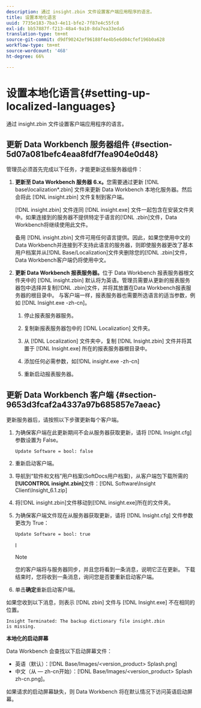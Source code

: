 ```yaml
---
description: 通过 insight.zbin 文件设置客户端应用程序的语言。
title: 设置本地化语言
uuid: 7735e183-7ba3-4e11-bfe2-7f87e4c55fc8
exl-id: bb57887f-f213-48a4-9a10-8da7ea33eda5
translation-type: tm+mt
source-git-commit: d9df90242ef96188f4e4b5e6d04cfef196b0a628
workflow-type: tm+mt
source-wordcount: '468'
ht-degree: 66%

---
```


# 设置本地化语言{#setting-up-localized-languages}

通过 insight.zbin 文件设置客户端应用程序的语言。

## 更新 Data Workbench 服务器组件 {#section-5d07a081befc4eaa8fdf7fea904e0d48}

管理员必须首先完成以下任务，才能更新这些服务器组件：

1. **更新至 Data Workbench 服务器 6.x。**&#x200B;您需要通过更新 [!DNL base\localization\*.zbin] 文件来更新 Data Workbench 本地化服务器。然后会将此 [!DNL insight.zbin] 文件复制到客户端。

   [!DNL insight.zbin] 文件连同 [!DNL insight.exe] 文件一起包含在安装文件夹中。如果连接到的服务器不提供特定于语言的[!DNL .zbin]文件，Data Workbench将继续使用此文件。

   备用 [!DNL insight.zbin] 文件可用任何语言提供。因此，如果您使用中文的Data Workbench并连接到不支持此语言的服务器，则即使服务器更改了基本用户档案并从[!DNL Base/Localization]文件夹删除您的[!DNL .zbin]文件，Data Workbench客户端仍将使用中文。

1. **更新 Data Workbench 报表服务器。**&#x200B;位于 Data Workbench 报表服务器根文件夹中的 [!DNL insight.zbin] 默认将为英语。管理员需要从更新的报表服务器包中选择并复制[!DNL .zbin]文件，并将其放置在Data Workbench报表服务器的根目录中。 与客户端一样，报表服务器也需要所选语言的适当参数，例如 [!DNL Insight.exe -zh-cn]。

   1. 停止报表服务器服务。
   1. 复制新报表服务器包中的 [!DNL Localization] 文件夹。
   1. 从 [!DNL Localization] 文件夹中，复制 [!DNL Insight.zbin] 文件并将其置于 [!DNL Insight.exe] 所在的报表服务器根目录中。

   1. 添加任何必需参数，如[!DNL insight.exe -zh-cn]
   1. 重新启动报表服务器。

## 更新 Data Workbench 客户端  {#section-9653d3fcaf2a4337a97b685857e7aeac}

更新服务器后，请按照以下步骤更新每个客户端。

1. 为确保客户端在此更新期间不会从服务器获取更新，请将 [!DNL Insight.cfg] 参数设置为 False。

   ```
   Update Software = bool: false
   ```

1. 重新启动客户端。
1. 导航到“软件和文档”用户档案(SoftDocs用户档案)，从客户端包下载所需的&#x200B;**[!UICONTROL insight.zbin]**&#x200B;文件：[!DNL Software\Insight Client\Insight_6.1.zip]

1. 将[!DNL insight.zbin]文件移动到[!DNL insight.exe]所在的文件夹。

1. 为确保客户端文件现在从服务器获取更新，请将 [!DNL Insight.cfg] 文件参数更改为 True：

   ```
   Update Software = bool: true
   ```

   I

   >[!NOTE]
   >
   >您的客户端将与服务器同步，并且您将看到一条消息，说明它正在更新。 下载结束时，您将收到一条消息，询问您是否要重新启动客户端。

1. 单击&#x200B;**确定**&#x200B;重新启动客户端。

如果您收到以下消息，则表示 [!DNL zbin] 文件与 [!DNL Insight.exe] 不在相同的位置。

```
Insight Terminated: The backup dictionary file insight.zbin 
is missing.
```

**本地化的启动屏幕**

Data Workbench 会查找以下启动屏幕文件：

* 英语（默认）：[!DNL Base/Images/<version_product> Splash.png]
* 中文（从 — zh-cn开始）：[!DNL Base/Images/<version_product> Splash zh-cn.png]。

如果请求的启动屏幕缺失，则 Data Workbench 将在默认情况下访问英语启动屏幕。

<!-- <a id="section_91AE5EF234C14652A7B04082A22629AB"></a> -->
